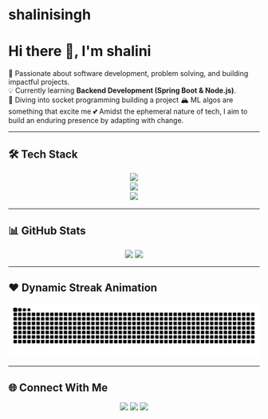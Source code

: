 # shalinisingh
# Hi there 👋, I'm shalini

🚀 Passionate about software development, problem solving, and building impactful projects.  
💡 Currently learning **Backend Development (Spring Boot & Node.js)**.  
🎯 Diving into socket programming building a project 
🏔️ ML algos are something that excite me
💕 Amidst the ephemeral nature of tech, I aim to build an enduring presence by adapting with change.

---


## 🛠️ Tech Stack  
<p align="center">
  <!-- Languages -->
  <img src="https://skillicons.dev/icons?i=java,python,javascript,html,css" height="40"/>
  <br/>
  <!-- Frameworks -->
  <img src="https://skillicons.dev/icons?i=react,spring,nodejs,express" height="40"/>
  <br/>
  <!-- Tools -->
  <img src="https://skillicons.dev/icons?i=git,github,mysql,linux,vscode" height="40"/>
</p>

---

## 📊 GitHub Stats  
<p align="center">
  <img src="https://github-readme-stats.vercel.app/api?username=proshalini&show_icons=true&theme=radical" height="160"/>
  <img src="https://github-readme-streak-stats.herokuapp.com/?user=proshalini&theme=radical" height="160"/>
</p>

---

## ❤️ Dynamic Streak Animation  
<p align="center">
  <img src="./dist/heart.svg" alt="Heart Burst Animation"/>
</p>

---

## 🌐 Connect With Me  
<p align="center">
  <a href="https://www.linkedin.com/in/shalini-singh-84bb3b251/"><img src="https://skillicons.dev/icons?i=linkedin" height="40"/></a>
  <a href="mailto:sha.singh.35495@gmail.com"><img src="https://skillicons.dev/icons?i=gmail" height="40"/></a>
  <a href="https://github.com/shalini-singh"><img src="https://skillicons.dev/icons?i=github" height="40"/></a>
</p>


